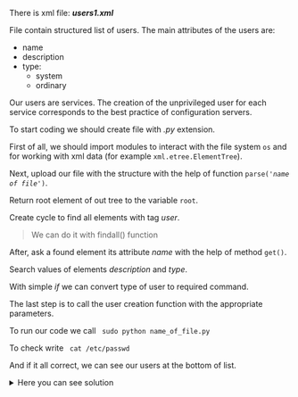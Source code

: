 There is xml file: ***users1.xml***

File contain structured list of users.
The main attributes of the users are:
- name
- description 
- type: 
  - system
  - ordinary

Our users are services. The creation of the unprivileged user 
for each service corresponds to the best practice of 
configuration servers.

To start coding we should create file with *.py* extension.

First of all, we should import modules to interact with the file system 
<code>os</code> and for working with xml data
(for example <code>xml.etree.ElementTree</code>).

Next, upload our file with the structure with the help of function 
<code>parse(*'name of file'*)</code>.

Return root element of out tree to the variable <code>root</code>.

Create cycle to find all elements with tag *user*.
> We can do it with findall() function

After, ask a found element its attribute *name* with the help of method 
<code>get()</code>.

Search values of elements *description* and *type*.

With simple *if* we can convert type of user to required command.

The last step is to call the user creation function with the appropriate parameters. 

To run our code we call 
<code>
sudo python name_of_file.py
</code>

To check write 
<code>
cat /etc/passwd
</code>

And if it all correct, we can see our users at the bottom of list.

<details> <summary>Here you can see solution</summary>

```import os
import xml.etree.ElementTree as ET
tree = ET.parse('users1.xml')
root = tree.getroot()
for user in root.findall('user'):
  uname = user.get('name')
  udescript = user.find('description').text
  utype = user.find('type').text
  if utype=='system':
    utype = '--system'
  else:
    utype = ''
  os.system('useradd ' + uname + ' ' + utype + ' ' + '--comment "' + udescript +'"')
```

</details>


